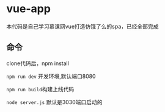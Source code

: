 # vue-app

本代码是自己学习慕课网vue打造仿饿了么的spa，已经全部完成 

## 命令

clone代码后，npm install 

`npm run dev` 开发环境,默认端口8080

`npm run build`构建上线代码

`node server.js` 默认是3030端口启动的





